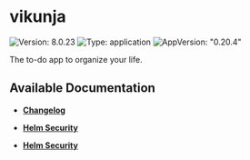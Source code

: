 # vikunja

![Version: 8.0.23](https://img.shields.io/badge/Version-8.0.23-informational?style=flat-square) ![Type: application](https://img.shields.io/badge/Type-application-informational?style=flat-square) ![AppVersion: "0.20.4"](https://img.shields.io/badge/AppVersion-"0.20.4"-informational?style=flat-square)

The to-do app to organize your life.

## Available Documentation

- [**Changelog**](CHANGELOG)

- [**Helm Security**](container-security)

- [**Helm Security**](helm-security)

